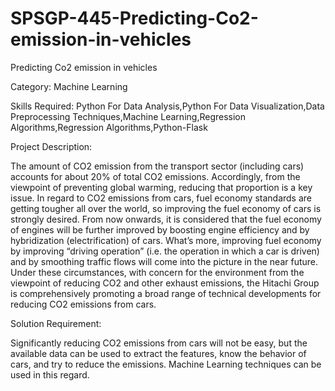 # SPSGP-445-Predicting-Co2-emission-in-vehicles
Predicting Co2 emission in vehicles

Category: Machine Learning

Skills Required:
Python For Data Analysis,Python For Data Visualization,Data Preprocessing Techniques,Machine Learning,Regression Algorithms,Regression Algorithms,Python-Flask

Project Description:

The amount of CO2 emission from the transport sector (including cars) accounts for about 20% of total CO2 emissions. Accordingly, from the viewpoint of preventing global warming, reducing that proportion is a key issue. In regard to CO2 emissions from cars, fuel economy standards are getting tougher all over the world, so improving the fuel economy of cars is strongly desired. From now onwards, it is considered that the fuel economy of engines will be further improved by boosting engine efficiency and by hybridization (electrification) of cars. What’s more, improving fuel economy by improving “driving operation” (i.e. the operation in which a car is driven) and by smoothing traffic flows will come into the picture in the near future. Under these circumstances, with concern for the environment from the viewpoint of reducing CO2 and other exhaust emissions, the Hitachi Group is comprehensively promoting a broad range of technical developments for reducing CO2 emissions from cars.

Solution Requirement:


Significantly reducing CO2 emissions from cars will not be easy, but the available data can be used to extract the features, know the behavior of cars, and try to reduce the emissions. Machine Learning techniques can be used in this regard. 

